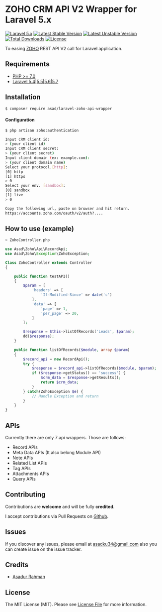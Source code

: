 # ZOHO CRM API V2 Wrapper for Laravel 5.x

[![Laravel 5.x](https://img.shields.io/badge/Laravel-5.x-orange.svg)](http://laravel.com)
[![Latest Stable Version](https://img.shields.io/packagist/v/asad/laravel-zoho-api-wrapper.svg)](https://packagist.org/packages/asad/laravel-zoho-api-wrapper)
[![Latest Unstable Version](https://poser.pugx.org/asad/laravel-zoho-api-wrapper/v/unstable.svg)](https://packagist.org/packages/asad/laravel-zoho-api-wrapper)
[![Total Downloads](https://poser.pugx.org/asad/laravel-zoho-api-wrapper/downloads.png)](https://packagist.org/packages/asad/laravel-zoho-api-wrapper)
[![License](https://img.shields.io/github/license/mashape/apistatus.svg)](https://packagist.org/packages/asad/laravel-zoho-api-wrapper)

To easing [ZOHO](https://www.zoho.com/crm/developer/docs/api/overview.html) REST API V2 call for Laravel application.

## Requirements
- [PHP >= 7.0](http://php.net/)
- [Laravel 5.4|5.5|5.6|5.7](https://github.com/laravel/framework)

## Installation
```bash
$ composer require asad/laravel-zoho-api-wrapper
```

#### Configuration
```bash
$ php artisan zoho:authentication

Input CRM client id:
> (your client id)
Input CRM client secret:
> (your client secret)
Input client domain (ex: example.com):
> (your client domain name)
Select your protocol.[http]:
[0] http
[1] https
> 0
Select your env. [sandbox]:
[0] sandbox
[1] live
> 0

Copy the following url, paste on browser and hit return.
https://accounts.zoho.com/oauth/v2/auth?....

```

## How to use (example)

```php
> ZohoController.php

use Asad\Zoho\Api\RecordApi;
use Asad\Zoho\Exception\ZohoException;

Class ZohoController extends Controller
{

    public function testAPI()
    {
        $param = [
            'headers' => [
                'If-Modified-Since' => date('c')
            ],
            'data' => [
                'page' => 1,
                'per_page' => 20,
            ]
        ];

        $response = $this->listOfRecords('Leads', $param);
        dd($response);
    }

    public function listOfRecords($module, array $param)
    {   
        $record_api = new RecordApi();
        try {
            $response = $record_api->listOfRecords($module, $param);
            if ($response->getStatus() == 'success') {
                $crm_data = $response->getResults();
                return $crm_data;
            }
        } catch(ZohoException $e) {
            // Handle Exception and return
        }
    }
}

```

## APIs
Currently there are only 7 api wrappers.
Those are follows:
- Record APIs
- Meta Data APIs (It also belong Module API)
- Note APIs
- Related List APIs
- Tag APIs
- Attachments APIs
- Query APIs

## Contributing

Contributions are **welcome** and will be fully **credited**.

I accept contributions via Pull Requests on [Github](https://github.com/asadku34/zoho-api-wrapper/pulls).

## Issues

If you discover any issues, please email at [asadku34@gmail.com](mailto:asadku34@gmail.com) also you can create issue on the issue tracker.

## Credits

- [Asadur Rahman](https://github.com/asadku34)

## License

The MIT License (MIT). Please see [License File](https://github.com/asadku34/zoho-api-wrapper/blob/master/LICENSE) for more information.